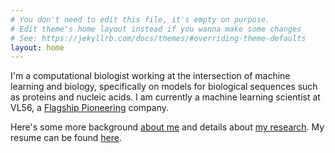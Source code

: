 ```yaml
---
# You don't need to edit this file, it's empty on purpose.
# Edit theme's home layout instead if you wanna make some changes
# See: https://jekyllrb.com/docs/themes/#overriding-theme-defaults
layout: home
---
```

I'm a computational biologist working at the intersection of machine learning and biology, specifically on models for biological sequences such as proteins and nucleic acids. I am currently a machine learning scientist at VL56, a [Flagship Pioneering](https://www.flagshippioneering.com/) company.


Here's some more background [about me](/about) and details about [my research](/research). My resume can be found [here](https://github.com/yangkky/resume/blob/master/KKY_cv.pdf).